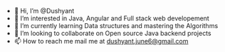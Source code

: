- 👋 Hi, I’m @Dushyant
- 👀 I’m interested in Java, Angular and Full stack web developement 
- 🌱 I’m currently learning Data structures and mastering the Algorithms
- 💞️ I’m looking to collaborate on Open source Java backend projects
- 📫 How to reach me mail me at dushyant.june6@gmail.com
<!---
Dushyantjune6/Dushyantjune6 is a ✨ special ✨ repository because its `README.md` (this file) appears on your GitHub profile.
You can click the Preview link to take a look at your changes.
--->
